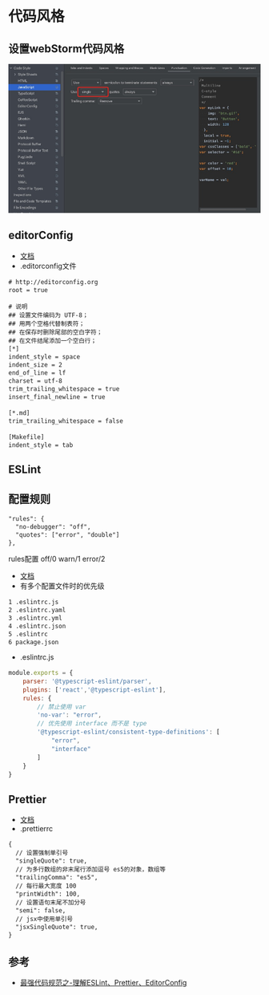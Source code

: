 # 代码风格

## 设置webStorm代码风格
![webStorm代码风格设置](./img/webstorm_code_style.jpg)

## editorConfig
- [文档](http://editorconfig.org)
- .editorconfig文件
```editorconfig
# http://editorconfig.org
root = true

# 说明
## 设置文件编码为 UTF-8；
## 用两个空格代替制表符；
## 在保存时删除尾部的空白字符；
## 在文件结尾添加一个空白行；
[*]
indent_style = space
indent_size = 2
end_of_line = lf
charset = utf-8
trim_trailing_whitespace = true
insert_final_newline = true

[*.md]
trim_trailing_whitespace = false

[Makefile]
indent_style = tab
```

## ESLint

## 配置规则

```
"rules": {
  "no-debugger": "off",
  "quotes": ["error", "double"]
},
```

rules配置  off/0 warn/1 error/2

- [文档](http://eslint.cn/)
- 有多个配置文件时的优先级
```
1 .eslintrc.js
2 .eslintrc.yaml
3 .eslintrc.yml
4 .eslintrc.json
5 .eslintrc
6 package.json
```
- .eslintrc.js


```js
module.exports = {
    parser: '@typescript-eslint/parser',
    plugins: ['react','@typescript-eslint'],
    rules: {
        // 禁止使用 var
        'no-var': "error",
        // 优先使用 interface 而不是 type
        '@typescript-eslint/consistent-type-definitions': [
            "error",
            "interface"
        ]
    }
}
```



## Prettier
-  [文档](https://prettier.io/)
- .prettierrc
```prettier
{
  // 设置强制单引号
  "singleQuote": true,
  // 为多行数组的非末尾行添加逗号 es5的对象，数组等
  "trailingComma": "es5",
  // 每行最大宽度 100
  "printWidth": 100,
  // 设置语句末尾不加分号
  "semi": false,
  // jsx中使用单引号
  "jsxSingleQuote": true,
}
```

## 参考
- [最强代码规范之-理解ESLint、Prettier、EditorConfig](https://mp.weixin.qq.com/s/A1nx4T1KcS6pjjgnWXwKig)
